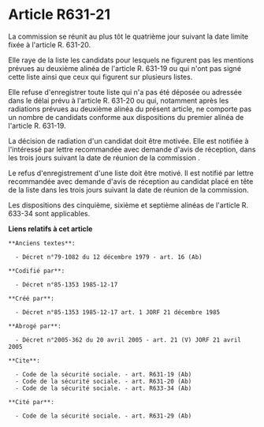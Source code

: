 # Article R631-21

La commission se réunit au plus tôt le quatrième jour suivant la date limite fixée à l'article R. 631-20. 

Elle raye de la liste les candidats pour lesquels ne figurent pas les mentions prévues au deuxième alinéa de l'article R.
631-19 ou qui n'ont pas signé cette liste ainsi que ceux qui figurent sur plusieurs listes. 

Elle refuse d'enregistrer toute liste qui n'a pas été déposée ou adressée dans le délai prévu à l'article R. 631-20 ou qui,
notamment après les radiations prévues au deuxième alinéa du présent article, ne comporte pas un nombre de candidats conforme
aux dispositions du premier alinéa de l'article R. 631-19. 

La décision de radiation d'un candidat doit être motivée. Elle est notifiée à l'intéressé par lettre recommandée avec demande
d'avis de réception, dans les trois jours suivant la date de réunion de la commission   . 

Le refus d'enregistrement d'une liste doit être motivé. Il est notifié par lettre recommandée avec demande d'avis de
réception au candidat placé en tête de la liste dans les trois jours suivant la date de réunion de la commission. 

Les dispositions des cinquième, sixième et septième alinéas de l'article R. 633-34 sont applicables.

**Liens relatifs à cet article**

	**Anciens textes**:

	  - Décret n°79-1082 du 12 décembre 1979 - art. 16 (Ab)

	**Codifié par**:

	  - Décret n°85-1353 1985-12-17

	**Créé par**:

	  - Décret n°85-1353 1985-12-17 art. 1 JORF 21 décembre 1985

	**Abrogé par**:

	  - Décret n°2005-362 du 20 avril 2005 - art. 21 (V) JORF 21 avril 2005

	**Cite**:

	  - Code de la sécurité sociale. - art. R631-19 (Ab)
	  - Code de la sécurité sociale. - art. R631-20 (Ab)
	  - Code de la sécurité sociale. - art. R633-34 (Ab)

	**Cité par**:

	  - Code de la sécurité sociale. - art. R631-29 (Ab)
